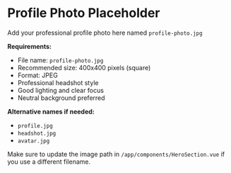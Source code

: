 # Profile Photo Placeholder

Add your professional profile photo here named `profile-photo.jpg`

**Requirements:**

- File name: `profile-photo.jpg`
- Recommended size: 400x400 pixels (square)
- Format: JPEG
- Professional headshot style
- Good lighting and clear focus
- Neutral background preferred

**Alternative names if needed:**

- `profile.jpg`
- `headshot.jpg`
- `avatar.jpg`

Make sure to update the image path in `/app/components/HeroSection.vue` if you use a different filename.
